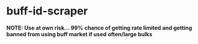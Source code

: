 # buff-id-scraper

**NOTE: Use at own risk... 99% chance of getting rate limited and getting banned from using buff market if used often/large bulks**

